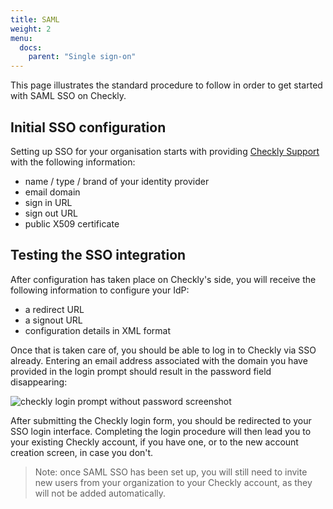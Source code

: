 ```yaml
---
title: SAML
weight: 2
menu:
  docs:
    parent: "Single sign-on"
---
```


This page illustrates the standard procedure to follow in order to get started with SAML SSO on Checkly.

## Initial SSO configuration

Setting up SSO for your organisation starts with providing [Checkly Support](mailto:support@checklyhq.com) with the following information:

- name / type / brand of your identity provider
- email domain
- sign in URL
- sign out URL
- public X509 certificate

## Testing the SSO integration

After configuration has taken place on Checkly's side, you will receive the following information to configure your IdP:

- a redirect URL
- a signout URL
- configuration details in XML format

Once that is taken care of, you should be able to log in to Checkly via SSO already. Entering an email address associated with the domain you have provided in the login prompt should result in the password field disappearing:

![checkly login prompt without password screenshot](/docs/images/integrations/checkly-login-prompt-sso.png)

After submitting the Checkly login form, you should be redirected to your SSO login interface. Completing the login procedure will then lead you to your existing Checkly account, if you have one, or to the new account creation screen, in case you don't.

> Note: once SAML SSO has been set up, you will still need to invite new users from your organization to your Checkly account, as they will not be added automatically.